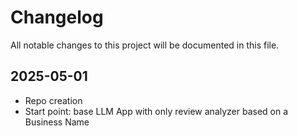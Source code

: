 # Changelog

All notable changes to this project will be documented in this file.

## 2025-05-01
- Repo creation
- Start point: base LLM App with only review analyzer based on a Business Name
